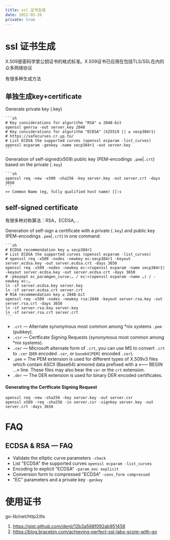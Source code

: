 ```yaml
---
title: ssl 证书生成
date: 2022-05-26
private: true
---
```

# ssl 证书生成
X.509是密码学里公钥证书的格式标准。X.509证书已应用在包括TLS/SSL在内的众多网络协议

有很多种生成方法

## 单独生成key+certificate
Generate private key (.key)

    ```sh
    # Key considerations for algorithm "RSA" ≥ 2048-bit
    openssl genrsa -out server.key 2048
    # Key considerations for algorithm "ECDSA" (X25519 || ≥ secp384r1)
    # https://safecurves.cr.yp.to/
    # List ECDSA the supported curves (openssl ecparam -list_curves)
    openssl ecparam -genkey -name secp384r1 -out server.key
    ```

Generation of self-signed(x509) public key (PEM-encodings `.pem`|`.crt`) based on the private (`.key`)

    ```sh
    openssl req -new -x509 -sha256 -key server.key -out server.crt -days 3650
    ```
    >> Common Name (eg, fully qualified host name) []:s

## self-signed certificate
有很多种对称算法：RSA，ECDSA,...

Generation of self-sign a certificate with a private (`.key`) and public key (PEM-encodings `.pem`|`.crt`) in one command:

    ```sh
    # ECDSA recommendation key ≥ secp384r1
    # List ECDSA the supported curves (openssl ecparam -list_curves)
    # openssl req -x509 -nodes -newkey ec:secp384r1 -keyout server.ecdsa.key -out server.ecdsa.crt -days 3650
    openssl req -x509 -nodes -newkey ec:<(openssl ecparam -name secp384r1) -keyout server.ecdsa.key -out server.ecdsa.crt -days 3650
    # -pkeyopt ec_paramgen_curve:… / ec:<(openssl ecparam -name …) / -newkey ec:…
    ln -sf server.ecdsa.key server.key
    ln -sf server.ecdsa.crt server.crt
    # RSA recommendation key ≥ 2048-bit
    openssl req -x509 -nodes -newkey rsa:2048 -keyout server.rsa.key -out server.rsa.crt -days 3650
    ln -sf server.rsa.key server.key
    ln -sf server.rsa.crt server.crt
    ```

* `.crt` — Alternate synonymous most common among *nix systems `.pem` (pubkey).
* `.csr` — Certficate Signing Requests (synonymous most common among *nix systems).
* `.cer` — Microsoft alternate form of `.crt`, you can use MS to convert `.crt` to `.cer` (`DER` encoded `.cer`, or `base64[PEM]` encoded `.cer`).
* `.pem` = The PEM extension is used for different types of X.509v3 files which contain ASCII (Base64) armored data prefixed with a «—– BEGIN …» line. These files may also bear the `cer` or the `crt` extension.
* `.der` — The DER extension is used for binary DER encoded certificates.

#### Generating the Certficate Signing Request

    openssl req -new -sha256 -key server.key -out server.csr
    openssl x509 -req -sha256 -in server.csr -signkey server.key -out server.crt -days 3650

# FAQ
## ECDSA & RSA — FAQ
* Validate the elliptic curve parameters `-check`
* List "ECDSA" the supported curves `openssl ecparam -list_curves`
* Encoding to explicit "ECDSA" `-param_enc explicit`
* Conversion form to compressed "ECDSA" `-conv_form compressed`
* "EC" parameters and a private key `-genkey`

# 使用证书
go-lib/net/http2/tls
1. https://gist.github.com/denji/12b3a568f092ab951456
1. https://blog.bracebin.com/achieving-perfect-ssl-labs-score-with-go
